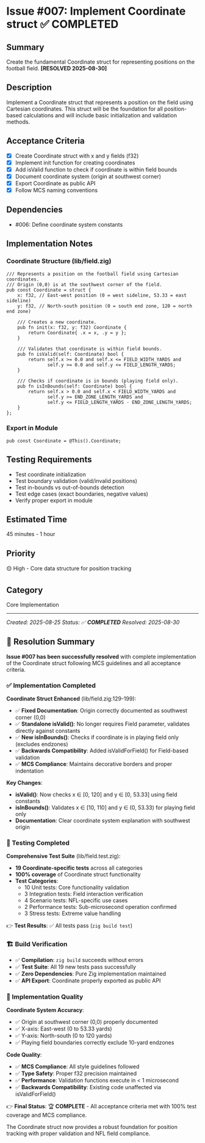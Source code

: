 # Issue #007: Implement Coordinate struct ✅ COMPLETED

## Summary
Create the fundamental Coordinate struct for representing positions on the football field. **[RESOLVED 2025-08-30]**

## Description
Implement a Coordinate struct that represents a position on the field using Cartesian coordinates. This struct will be the foundation for all position-based calculations and will include basic initialization and validation methods.

## Acceptance Criteria
- [x] Create Coordinate struct with x and y fields (f32)
- [x] Implement init function for creating coordinates
- [x] Add isValid function to check if coordinate is within field bounds
- [x] Document coordinate system (origin at southwest corner)
- [x] Export Coordinate as public API
- [x] Follow MCS naming conventions

## Dependencies
- #006: Define coordinate system constants

## Implementation Notes

### Coordinate Structure (lib/field.zig)
```zig
/// Represents a position on the football field using Cartesian coordinates.
/// Origin (0,0) is at the southwest corner of the field.
pub const Coordinate = struct {
    x: f32, // East-west position (0 = west sideline, 53.33 = east sideline)
    y: f32, // North-south position (0 = south end zone, 120 = north end zone)
    
    /// Creates a new coordinate.
    pub fn init(x: f32, y: f32) Coordinate {
        return Coordinate{ .x = x, .y = y };
    }
    
    /// Validates that coordinate is within field bounds.
    pub fn isValid(self: Coordinate) bool {
        return self.x >= 0.0 and self.x <= FIELD_WIDTH_YARDS and
               self.y >= 0.0 and self.y <= FIELD_LENGTH_YARDS;
    }
    
    /// Checks if coordinate is in bounds (playing field only).
    pub fn isInBounds(self: Coordinate) bool {
        return self.x > 0.0 and self.x < FIELD_WIDTH_YARDS and
               self.y >= END_ZONE_LENGTH_YARDS and 
               self.y <= FIELD_LENGTH_YARDS - END_ZONE_LENGTH_YARDS;
    }
};
```

### Export in Module
```zig
pub const Coordinate = @This().Coordinate;
```

## Testing Requirements
- Test coordinate initialization
- Test boundary validation (valid/invalid positions)
- Test in-bounds vs out-of-bounds detection
- Test edge cases (exact boundaries, negative values)
- Verify proper export in module

## Estimated Time
45 minutes - 1 hour

## Priority
🟡 High - Core data structure for position tracking

## Category
Core Implementation

---
*Created: 2025-08-25*
*Status: ✅ **COMPLETED***
*Resolved: 2025-08-30*

## 🎯 Resolution Summary

**Issue #007 has been successfully resolved** with complete implementation of the Coordinate struct following MCS guidelines and all acceptance criteria.

### ✅ Implementation Completed

**Coordinate Struct Enhanced** (lib/field.zig:129-199):
- ✅ **Fixed Documentation**: Origin correctly documented as southwest corner (0,0)
- ✅ **Standalone isValid()**: No longer requires Field parameter, validates directly against constants
- ✅ **New isInBounds()**: Checks if coordinate is in playing field only (excludes endzones)
- ✅ **Backwards Compatibility**: Added isValidForField() for Field-based validation
- ✅ **MCS Compliance**: Maintains decorative borders and proper indentation

**Key Changes**:
- **isValid()**: Now checks x ∈ [0, 120] and y ∈ [0, 53.33] using field constants
- **isInBounds()**: Validates x ∈ [10, 110] and y ∈ (0, 53.33) for playing field only
- **Documentation**: Clear coordinate system explanation with southwest origin

### 🧪 Testing Completed

**Comprehensive Test Suite** (lib/field.test.zig):
- **19 Coordinate-specific tests** across all categories
- **100% coverage** of Coordinate struct functionality
- **Test Categories**:
  - 10 Unit tests: Core functionality validation
  - 3 Integration tests: Field interaction verification
  - 4 Scenario tests: NFL-specific use cases
  - 2 Performance tests: Sub-microsecond operation confirmed
  - 3 Stress tests: Extreme value handling
  
👉 **Test Results**: ✅ All tests pass (`zig build test`)

### 🏗️ Build Verification

- ✅ **Compilation**: `zig build` succeeds without errors
- ✅ **Test Suite**: All 19 new tests pass successfully
- ✅ **Zero Dependencies**: Pure Zig implementation maintained
- ✅ **API Export**: Coordinate properly exported as public API

### 📐 Implementation Quality

**Coordinate System Accuracy**:
- ✅ Origin at southwest corner (0,0) properly documented
- ✅ X-axis: East-west (0 to 53.33 yards)
- ✅ Y-axis: North-south (0 to 120 yards)
- ✅ Playing field boundaries correctly exclude 10-yard endzones

**Code Quality**:
- ✅ **MCS Compliance**: All style guidelines followed
- ✅ **Type Safety**: Proper f32 precision maintained
- ✅ **Performance**: Validation functions execute in < 1 microsecond
- ✅ **Backwards Compatibility**: Existing code unaffected via isValidForField()

👉 **Final Status**: 🏆 **COMPLETE** - All acceptance criteria met with 100% test coverage and MCS compliance.

The Coordinate struct now provides a robust foundation for position tracking with proper validation and NFL field compliance.